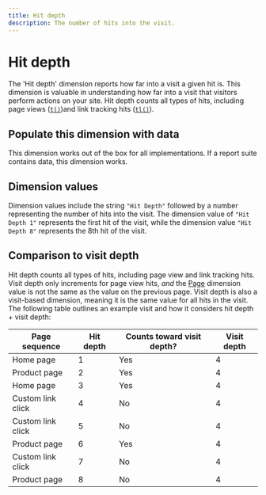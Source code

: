 ```yaml
---
title: Hit depth
description: The number of hits into the visit.
---
```


# Hit depth

The 'Hit depth' dimension reports how far into a visit a given hit is. This dimension is valuable in understanding how far into a visit that visitors perform actions on your site. Hit depth counts all types of hits, including page views ([`t()`](/help/implement/vars/functions/t-method.md))and link tracking hits ([`tl()`](/help/implement/vars/functions/tl-method.md)).

## Populate this dimension with data

This dimension works out of the box for all implementations. If a report suite contains data, this dimension works.

## Dimension values

Dimension values include the string `"Hit Depth"` followed by a number representing the number of hits into the visit. The dimension value of `"Hit Depth 1"` represents the first hit of the visit, while the dimension value `"Hit Depth 8"` represents the 8th hit of the visit.

## Comparison to visit depth

Hit depth counts all types of hits, including page view and link tracking hits. Visit depth only increments for page view hits, _and_ the [Page](page.md) dimension value is not the same as the value on the previous page. Visit depth is also a visit-based dimension, meaning it is the same value for all hits in the visit. The following table outlines an example visit and how it considers hit depth + visit depth:

  | Page sequence | Hit depth | Counts toward visit depth? | Visit depth |
  | --- | --- | --- | --- |
  | Home page | 1 | Yes | 4 |
  | Product page | 2 | Yes | 4 |
  | Home page | 3 | Yes | 4 |
  | Custom link click | 4 | No | 4 |
  | Custom link click | 5 | No | 4 |
  | Product page | 6 | Yes | 4 |
  | Custom link click | 7 | No | 4 |
  | Product page | 8 | No | 4 |
